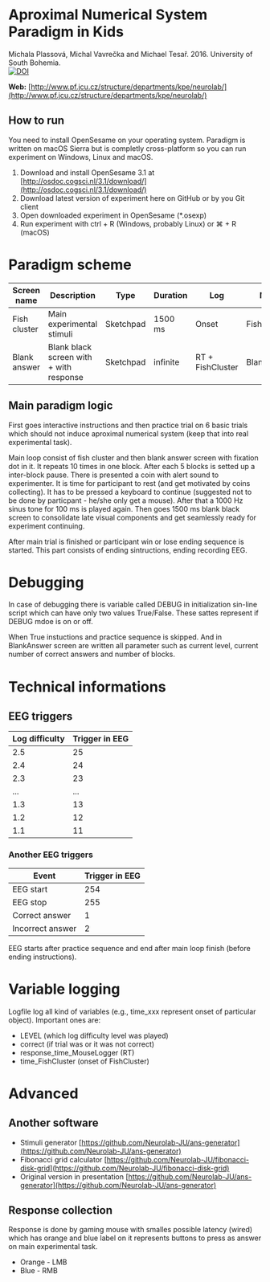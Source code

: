 # Aproximal Numerical System Paradigm in Kids
Michala Plassová, Michal Vavrečka and Michael Tesař. 2016. University of South Bohemia.
<br>
[![DOI](https://zenodo.org/badge/68840528.svg)](https://zenodo.org/badge/latestdoi/68840528)

**Web:**
[http://www.pf.jcu.cz/structure/departments/kpe/neurolab/](http://www.pf.jcu.cz/structure/departments/kpe/neurolab/)

## How to run
You need to install OpenSesame on your operating system. Paradigm is written on macOS Sierra but is completly cross-platform so you can run experiment on Windows, Linux and macOS.
 1. Download and install OpenSesame 3.1 at [http://osdoc.cogsci.nl/3.1/download/](http://osdoc.cogsci.nl/3.1/download/)
 1. Download latest version of experiment here on GitHub or by you Git client
 1. Open downloaded experiment in OpenSesame (*.osexp)
 1. Run experiment with ctrl + R (Windows, probably Linux) or ⌘ + R (macOS)

# Paradigm scheme
| Screen name  | Description                             | Type      | Duration | Log              | Name        |
|--------------|-----------------------------------------|-----------|----------|------------------|-------------|
| Fish cluster | Main experimental stimuli               | Sketchpad | 1500 ms  | Onset            | FishCluster |
| Blank answer | Blank black screen with + with response | Sketchpad | infinite | RT + FishCluster | BlankAnswer |

## Main paradigm logic
First goes interactive instructions and then practice trial on 6 basic trials which should not induce aproximal numerical system (keep that into real experimental task).

Main loop consist of fish cluster and then blank answer screen with fixation dot in it. It repeats 10 times in one block. After each 5 blocks is setted up a inter-block pause. There is presented a coin with alert sound to experimenter. It is time for participant to rest (and get motivated by coins collecting). It has to be pressed a keyboard to continue (suggested not to be done by particpant - he/she only get a mouse). After that a 1000 Hz sinus tone for 100 ms is played again. Then goes 1500 ms blank black screen to consolidate late visual components and get seamlessly ready for experiment continuing.

After main trial is finished or participant win or lose ending sequence is started. This part consists of ending sintructions, ending recording EEG.

# Debugging
In case of debugging there is variable called DEBUG in initialization sin-line script which can have only two values True/False. These sattes represent if DEBUG mdoe is on or off.

When True instuctions and practice sequence is skipped. And in BlankAnswer screen are written all parameter such as current level, current number of correct answers and number of blocks.

# Technical informations
## EEG triggers
| Log difficulty | Trigger in EEG |
|----------------|----------------|
| 2.5            | 25             |
| 2.4            | 24             |
| 2.3            | 23             |
| ...            | ...            |
| 1.3            | 13             |
| 1.2            | 12             |
| 1.1            | 11             |

### Another EEG triggers
| Event            | Trigger in EEG |
|------------------|----------------|
| EEG start        | 254            |
| EEG stop         | 255            |
| Correct answer   | 1              |
| Incorrect answer | 2              |

EEG starts after practice sequence and end after main loop finish (before ending instructions).

# Variable logging
Logfile log all kind of variables (e.g., time_xxx represent onset of particular object). Important ones are:
- LEVEL (which log difficulty level was played)
- correct (if trial was or it was not correct)
- response_time_MouseLogger (RT)
- time_FishCluster (onset of FishCluster)

# Advanced
## Another software
- Stimuli generator [https://github.com/Neurolab-JU/ans-generator](https://github.com/Neurolab-JU/ans-generator)
- Fibonacci grid calculator [https://github.com/Neurolab-JU/fibonacci-disk-grid](https://github.com/Neurolab-JU/fibonacci-disk-grid)
- Original version in presentation [https://github.com/Neurolab-JU/ans-generator](https://github.com/Neurolab-JU/ans-generator)

## Response collection
Response is done by gaming mouse with smalles possible latency (wired) which has orange and blue label on it represents buttons to press as answer on main experimental task.
- Orange - LMB
- Blue - RMB
